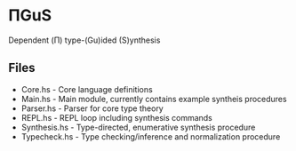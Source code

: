ΠGuS
=======
Dependent (Π) type-(Gu)ided (S)ynthesis

Files
-------
- Core.hs - Core language definitions
- Main.hs - Main module, currently contains example syntheis procedures
- Parser.hs - Parser for core type theory
- REPL.hs - REPL loop including synthesis commands
- Synthesis.hs - Type-directed, enumerative synthesis procedure
- Typecheck.hs - Type checking/inference and normalization procedure

